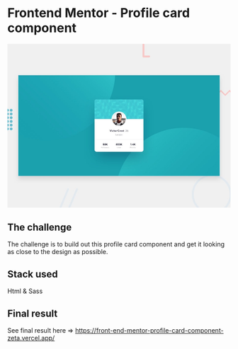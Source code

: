 # Frontend Mentor - Profile card component

![Design preview for the Profile card component coding challenge](./design/desktop-preview.jpg)

## The challenge

The challenge is to build out this profile card component and get it looking as close to the design as possible.

##  Stack used

Html & Sass

##  Final result

See final result here => https://front-end-mentor-profile-card-component-zeta.vercel.app/
